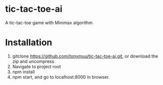 # tic-tac-toe-ai
A tic-tac-toe game with Minimax algorithm

# Installation
1. gitclone https://github.com/tonymuu/tic-tac-toe-ai.git, or download the zip and uncompress
2. Navigate to project root
3. npm install
4. npm start, and go to localhost:8000 in browser.


